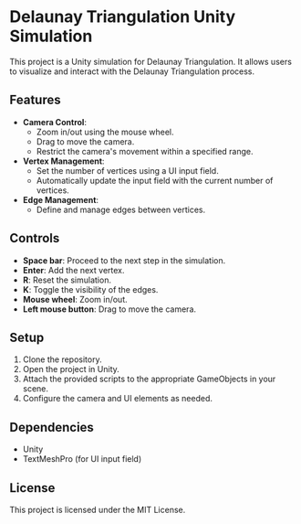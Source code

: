 # Delaunay Triangulation Unity Simulation

This project is a Unity simulation for Delaunay Triangulation. It allows users to visualize and interact with the Delaunay Triangulation process.

## Features

- **Camera Control**:
    - Zoom in/out using the mouse wheel.
    - Drag to move the camera.
    - Restrict the camera's movement within a specified range.
- **Vertex Management**:
    - Set the number of vertices using a UI input field.
    - Automatically update the input field with the current number of vertices.
- **Edge Management**:
    - Define and manage edges between vertices.

## Controls

- **Space bar**: Proceed to the next step in the simulation.
- **Enter**: Add the next vertex.
- **R**: Reset the simulation.
- **K**: Toggle the visibility of the edges.
- **Mouse wheel**: Zoom in/out.
- **Left mouse button**: Drag to move the camera.

## Setup

1. Clone the repository.
2. Open the project in Unity.
3. Attach the provided scripts to the appropriate GameObjects in your scene.
4. Configure the camera and UI elements as needed.

## Dependencies

- Unity
- TextMeshPro (for UI input field)

## License

This project is licensed under the MIT License.